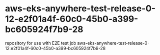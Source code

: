 # aws-eks-anywhere-test-release-0-12-e2f01a4f-60c0-45b0-a399-bc605924f7b9-28
repository for use with E2E test job aws-eks-anywhere-test-release-0-12:e2f01a4f-60c0-45b0-a399-bc605924f7b9-28
